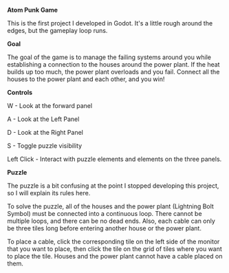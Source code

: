 **Atom Punk Game**

This is the first project I developed in Godot. It's a little rough around the edges, but the gameplay loop runs.

**Goal**

The goal of the game is to manage the failing systems around you while establishing a connection to the houses around the power plant. If the heat builds up too much, the power plant overloads and you fail. Connect all the houses to the power plant and each other, and you win!

**Controls**

W - Look at the forward panel

A - Look at the Left Panel

D - Look at the Right Panel

S - Toggle puzzle visibility

Left Click - Interact with puzzle elements and elements on the three panels.

**Puzzle**

The puzzle is a bit confusing at the point I stopped developing this project, so I will explain its rules here.

To solve the puzzle, all of the houses and the power plant (Lightning Bolt Symbol) must be connected into a continuous loop. There cannot be multiple loops, and there can be no dead ends. Also, each cable can only be three tiles long before entering another house or the power plant.

To place a cable, click the corresponding tile on the left side of the monitor that you want to place, then click the tile on the grid of tiles where you want to place the tile. Houses and the power plant cannot have a cable placed on them.
